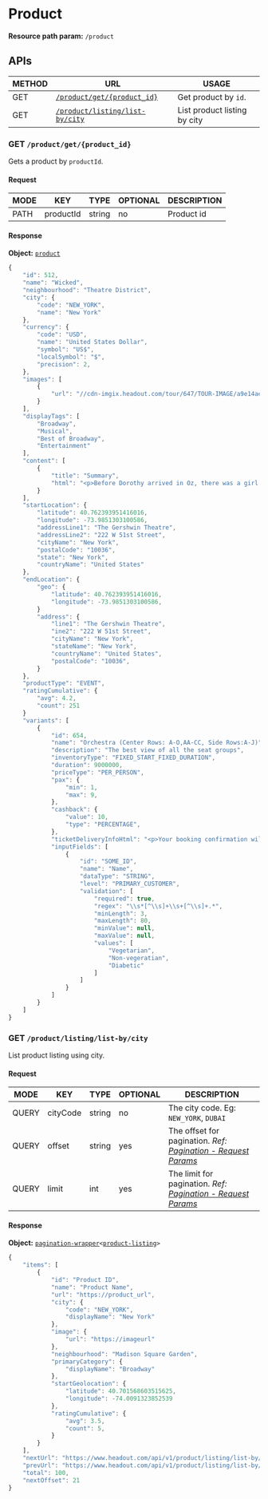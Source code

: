# Product

**Resource path param:** `/product`

## APIs

METHOD | URL | USAGE
--- | --- | ---
GET | [`/product/get/{product_id}`](#GET-/product/get/{product_id}) | Get product by `id`.
GET | [`/product/listing/list-by/city`](#GET-/product/listing/list-by/city) | List product listing by city

### <a name="GET-/product/get/{product_id}"></a>GET `/product/get/{product_id}`

Gets a product by `productId`.

#### Request

MODE | KEY | TYPE | OPTIONAL | DESCRIPTION
--- | --- | --- | --- | ---
PATH | productId | string | no | Product id

#### Response

**Object:** [`product`](/object-models/product-models.md#product)

```javascript
{
	"id": 512,
	"name": "Wicked",
	"neighbourhood": "Theatre District",
	"city": {
		"code": "NEW_YORK",
		"name": "New York"
	},
	"currency": {
		"code": "USD",
		"name": "United States Dollar",
		"symbol": "US$",
		"localSymbol": "$",
		"precision": 2,
	},
	"images": [
		{
			"url": "//cdn-imgix.headout.com/tour/647/TOUR-IMAGE/a9e14ae1-78ab-4cbe-8166-2e55f3060c42-512-new-york-wicked-07.jpg"
		}
	],
	"displayTags": [
		"Broadway",
		"Musical",
		"Best of Broadway",
		"Entertainment"
	],
	"content": [
		{
			"title": "Summary",
			"html": "<p>Before Dorothy arrived in Oz, there was a girl with emerald-green skin — misunderstood, and extremely talented.</p>"
		}
	],
	"startLocation": {
		"latitude": 40.762393951416016,
		"longitude": -73.9851303100586,
		"addressLine1": "The Gershwin Theatre",
		"addressLine2": "222 W 51st Street",
		"cityName": "New York",
		"postalCode": "10036",
		"state": "New York",
		"countryName": "United States"
	},
	"endLocation": {
		"geo": {
			"latitude": 40.762393951416016,
			"longitude": -73.9851303100586,
		}
		"address": {
			"line1": "The Gershwin Theatre",
			"ine2": "222 W 51st Street",
			"cityName": "New York",
			"stateName": "New York",
			"countryName": "United States",
			"postalCode": "10036",
		}
	},
	"productType": "EVENT",
	"ratingCumulative": {
		"avg": 4.2,
		"count": 251
	}
	"variants": [
		{
			"id": 654,
			"name": "Orchestra (Center Rows: A-O,AA-CC, Side Rows:A-J)",
			"description": "The best view of all the seat groups",
			"inventoryType": "FIXED_START_FIXED_DURATION",
			"duration": 9000000,
			"priceType": "PER_PERSON",
			"pax": {
				"min": 1,
				"max": 9,
			},
			"cashback": {
				"value": 10,
				"type": "PERCENTAGE",
			},
			"ticketDeliveryInfoHtml": "<p>Your booking confirmation will be emailed to you shortly.</p>",
			"inputFields": [
				{
					"id": "SOME_ID",
					"name": "Name",
					"dataType": "STRING",
					"level": "PRIMARY_CUSTOMER",
					"validation": [
						"required": true,
						"regex": "\\s*[^\\s]+\\s+[^\\s]+.*",
						"minLength": 3,
						"maxLength": 80,
						"minValue": null,
						"maxValue": null,
						"values": [
							"Vegetarian",
							"Non-vegeratian",
							"Diabetic"
						]
					]
				}
			]
		}
	]
}
```

### <a name="GET-/product/listing/list-by/city"></a>GET `/product/listing/list-by/city`

List product listing using city.

#### Request

MODE | KEY | TYPE | OPTIONAL | DESCRIPTION
--- | --- | --- | --- | ---
QUERY | cityCode | string | no | The city code. Eg: `NEW_YORK`, `DUBAI`
QUERY | offset | string | yes | The offset for pagination. *Ref: [Pagination - Request Params](/conventions/basic.md#Pagination--Request-Params)*
QUERY | limit | int | yes | The limit for pagination. *Ref: [Pagination - Request Params](/conventions/basic.md#Pagination--Request-Params)*

#### Response

**Object:** [`pagination-wrapper`](/object-models/common-models.md#pagination-wrapper)`<`[`product-listing`](/object-models/product-models.md#product-listing)`>`

```javascript
{
	"items": [
		{
			"id": "Product ID",
			"name": "Product Name",
			"url": "https://product_url",
			"city": {
				"code": "NEW_YORK",
				"displayName": "New York"
			},
			"image": {
				"url": "https://imageurl"
			},
			"neighbourhood": "Madison Square Garden",
			"primaryCategory": {
				"displayName": "Broadway"
			},
			"startGeolocation": {
				"latitude": 40.701568603515625,
				"longitude": -74.0091323852539
			},
			"ratingCumulative": {
				"avg": 3.5,
				"count": 5,
			}
		}
	],
	"nextUrl": "https://www.headout.com/api/v1/product/listing/list-by/city?city-code=NEW_YORK,offset=21,limit=20",
	"prevUrl": "https://www.headout.com/api/v1/product/listing/list-by/city?city-code=NEW_YORK,offset=0,limit=20",
	"total": 100,
	"nextOffset": 21
}
```
